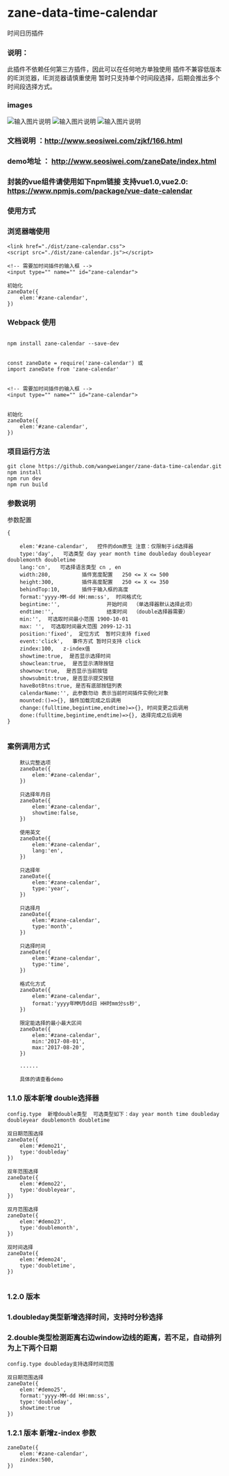 # zane-data-time-calendar
时间日历插件

### 说明：
此插件不依赖任何第三方插件，因此可以在任何地方单独使用
插件不兼容低版本的IE浏览器，IE浏览器请慎重使用
暂时只支持单个时间段选择，后期会推出多个时间段选择方式。

### images

![输入图片说明](https://git.oschina.net/uploads/images/2017/0929/170241_8561545c_818875.png "在这里输入图片标题")
![输入图片说明](https://git.oschina.net/uploads/images/2017/0929/170243_068b0494_818875.png "在这里输入图片标题")
![输入图片说明](https://git.oschina.net/uploads/images/2017/0929/170246_ee897477_818875.png "在这里输入图片标题")

### 文档说明  ：http://www.seosiwei.com/zjkf/166.html
### demo地址 ： http://www.seosiwei.com/zaneDate/index.html

### 封装的vue组件请使用如下npm链接 支持vue1.0,vue2.0: https://www.npmjs.com/package/vue-date-calendar

### 使用方式


### 浏览器端使用
```
<link href="./dist/zane-calendar.css">
<script src="./dist/zane-calendar.js"></script>

<!-- 需要加时间插件的输入框 -->
<input type="" name="" id="zane-calendar">

初始化
zaneDate({
	elem:'#zane-calendar',
})

```


### Webpack 使用

```

npm install zane-calendar --save-dev


const zaneDate = require('zane-calendar') 或
import zaneDate from 'zane-calendar'


<!-- 需要加时间插件的输入框 -->
<input type="" name="" id="zane-calendar">


初始化
zaneDate({
	elem:'#zane-calendar',
})

```

### 项目运行方法
```
git clone https://github.com/wangweianger/zane-data-time-calendar.git
npm install
npm run dev
npm run build

```

### 参数说明

参数配置
```
{
	
	elem:'#zane-calendar',   控件的dom原生 注意：仅限制于id选择器
	type:'day',   可选类型 day year month time doubleday doubleyear doublemonth doubletime
	lang:'cn',   可选择语言类型 cn , en 
	width:280,  		插件宽度配置   250 <= X <= 500
	height:300, 		插件高度配置   250 <= X <= 350
	behindTop:10,   	插件于输入框的高度 
	format:'yyyy-MM-dd HH:mm:ss',  时间格式化
	begintime:'',  				开始时间  （单选择器默认选择此项）
	endtime:'',                 结束时间  （double选择器需要）
	min:'',  可选取时间最小范围 1900-10-01
	max: '',  可选取时间最大范围 2099-12-31
	position:'fixed',  定位方式  暂时只支持 fixed
	event:'click',   事件方式 暂时只支持 click 
	zindex:100,   z-index值
	showtime:true,  是否显示选择时间
	showclean:true,  是否显示清除按钮
	shownow:true,  是否显示当前按钮
	showsubmit:true, 是否显示提交按钮
	haveBotBtns:true, 是否有底部按钮列表
	calendarName:'', 此参数勿动 表示当前时间插件实例化对象
	mounted:()=>{}, 插件加载完成之后调用
	change:(fulltime,begintime,endtime)=>{}, 时间变更之后调用
	done:(fulltime,begintime,endtime)=>{}, 选择完成之后调用
}	


```
### 案例调用方式

```
	默认完整选项
	zaneDate({
		elem:'#zane-calendar',
	})

	只选择年月日
	zaneDate({
		elem:'#zane-calendar',
		showtime:false,
	})

	使用英文
	zaneDate({
		elem:'#zane-calendar',
		lang:'en',
	})

	只选择年
	zaneDate({
		elem:'#zane-calendar',
		type:'year',
	})

	只选择月
	zaneDate({
		elem:'#zane-calendar',
		type:'month',
	})

	只选择时间
	zaneDate({
		elem:'#zane-calendar',
		type:'time',
	})

	格式化方式
	zaneDate({
		elem:'#zane-calendar',
		format:'yyyy年MM月dd日 HH时mm分ss秒',
	})

	限定能选择的最小最大区间
	zaneDate({
		elem:'#zane-calendar',
		min:'2017-08-01',
		max:'2017-08-20',
	})

	......

	具体的请查看demo

```

### 1.1.0 版本新增 double选择器 

```
config.type  新增double类型  可选类型如下：day year month time doubleday doubleyear doublemonth doubletime

双日期范围选择
zaneDate({
	elem:'#demo21',
	type:'doubleday'
})

双年范围选择
zaneDate({
	elem:'#demo22',
	type:'doubleyear',
})

双月范围选择
zaneDate({
	elem:'#demo23',
	type:'doublemonth',
})

双时间选择
zaneDate({
	elem:'#demo24',
	type:'doubletime',
})


```

### 1.2.0 版本
### 1.doubleday类型新增选择时间，支持时分秒选择
### 2.double类型检测距离右边window边线的距离，若不足，自动排列为上下两个日期

```
config.type doubleday支持选择时间范围

双日期范围选择
zaneDate({
	elem:'#demo25',
	format:'yyyy-MM-dd HH:mm:ss',
	type:'doubleday',
	showtime:true
})

```

### 1.2.1 版本  新增z-index 参数
```
zaneDate({
	elem:'#zane-calendar',
	zindex:500,
})

```













